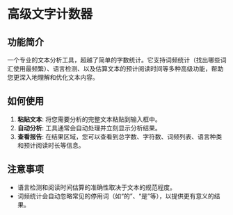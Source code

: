 # 高级文字计数器

## 功能简介

一个专业的文本分析工具，超越了简单的字数统计。它支持词频统计（找出哪些词汇使用最频繁）、语言检测、以及估算文本的预计阅读时间等多种高级功能，帮助您更深入地理解和优化文本内容。

## 如何使用

1.  **粘贴文本**: 将您需要分析的完整文本粘贴到输入框中。
2.  **自动分析**: 工具通常会自动处理并立刻显示分析结果。
3.  **查看报告**: 在结果区域，您可以查看到总字数、字符数、词频列表、语言种类和预计阅读时长等信息。

## 注意事项

- 语言检测和阅读时间估算的准确性取决于文本的规范程度。
- 词频统计会自动忽略常见的停用词（如“的”、“是”等），以提供更有意义的结果。